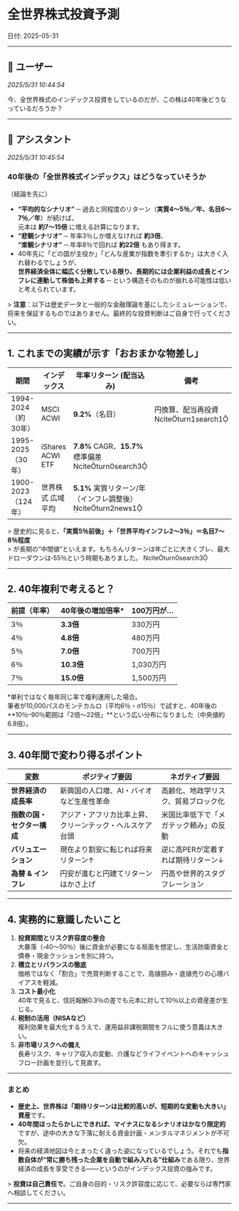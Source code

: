 # 全世界株式投資予測

日付: 2025-05-31

---

## 👤 ユーザー
*2025/5/31 10:44:54*

今、全世界株式のインデックス投資をしているのだが、この株は40年後どうなっているだろうか？

---

## 🤖 アシスタント
*2025/5/31 10:45:54*

### 40年後の「全世界株式インデックス」はどうなっていそうか  
（結論を先に）  
- **“平均的なシナリオ”** ─ 過去と同程度のリターン（**実質4～5％／年、名目6～7％／年**）が続けば、  
  元本は **約7～15倍** に増える計算になります。  
- **“悲観シナリオ”** ─ 年率3％しか増えなければ **約3倍**、  
  **“楽観シナリオ”** ─ 年率8％で回れば **約22倍** もあり得ます。  
- 40年先に「どの国が主役か」「どんな産業が指数を牽引するか」は大きく入れ替わるでしょうが、  
  **世界経済全体に幅広く分散している限り、長期的には企業利益の成長とインフレに連動して株価も上昇する** ─ という構造そのものが崩れる可能性は低いと考えられています。  

&gt; **注意**：以下は歴史データと一般的な金融理論を基にしたシミュレーションで、将来を保証するものではありません。最終的な投資判断はご自身で行ってください。  

---

## 1. これまでの実績が示す「おおまかな物差し」

| 期間 | インデックス | 年率リターン (配当込み) | 備考 |
|------|--------------|-------------------------|------|
| 1994-2024（約30年） | MSCI ACWI | **9.2%**（名目） | 円換算、配当再投資 citeturn1search1 |
| 1995-2025（30年） | iShares ACWI ETF | **7.8%** CAGR、**15.7%** 標準偏差 citeturn0search3 |
| 1900-2023（124年） | 世界株式 広域平均 | **5.1%** 実質リターン/年（インフレ調整後） citeturn2news1 |

&gt; 歴史的に見ると、**「実質5％前後」＋「世界平均インフレ2～3％」＝名目7～8％程度**  
&gt; が長期の“中間値”といえます。もちろんリターンは年ごとに大きくブレ、最大ドローダウンは‐55％という時期もありました。 citeturn0search3

---

## 2. 40年複利で考えると？

| 前提（年率） | 40年後の増加倍率* | 100万円が… |
|--------------|------------------|------------|
| 3％ | **3.3倍** | 330万円 |
| 4％ | **4.8倍** | 480万円 |
| 5％ | **7.0倍** | 700万円 |
| 6％ | **10.3倍**| 1,030万円 |
| 7％ | **15.0倍**| 1,500万円 |

*単利ではなく毎年同じ率で複利運用した場合。  
筆者が10,000パスのモンテカルロ（平均6％・σ15％）で試すと、40年後の**10％–90％範囲は「2倍～22倍」**という広い分布になりました（中央値約6.8倍）。  

---

## 3. 40年間で変わり得るポイント

| 変数 | ポジティブ要因 | ネガティブ要因 |
|------|----------------|----------------|
| **世界経済の成長率** | 新興国の人口増、AI・バイオなど生産性革命 | 高齢化、地政学リスク、貿易ブロック化 |
| **指数の国・セクター構成** | アジア・アフリカ比率上昇、クリーンテック・ヘルスケア台頭 | 米国比率低下で「メガテック頼み」の反動 |
| **バリュエーション** | 現在より割安に転じれば将来リターン↑ | 逆に高PERが定着すれば期待リターン↓ |
| **為替 & インフレ** | 円安が進むと円建てリターンはかさ上げ | 円高や世界的スタグフレーション |

---

## 4. 実務的に意識したいこと

1. **投資期間とリスク許容度の整合**  
   大暴落（‐40～50％）後に資金が必要になる局面を想定し、生活防衛資金と債券・現金クッションを別に持つ。  
2. **積立とリバランスの徹底**  
   価格ではなく「割合」で売買判断することで、高値掴み・底値売りの心理バイアスを軽減。  
3. **コスト最小化**  
   40年で見ると、信託報酬0.3％の差でも元本に対して10％以上の資産差が生じる。  
4. **税制の活用（NISAなど）**  
   複利効果を最大化するうえで、運用益非課税期間をフルに使う意義は大きい。  
5. **非市場リスクへの備え**  
   長寿リスク、キャリア収入の変動、介護などライフイベントへのキャッシュフロー計画を並行して見直す。  

---

### まとめ

- **歴史上、世界株は「期待リターンは比較的高いが、短期的な変動も大きい」資産**です。  
- **40年間ほったらかしにできれば、マイナスになるシナリオはかなり限定的**ですが、途中の大きな下落に耐える資金計画・メンタルマネジメントが不可欠。  
- 将来の経済地図は今とまったく違った姿になっているでしょう。それでも**指数自体が“常に勝ち残った企業を自動で組み入れる”仕組み**である限り、世界経済の成長を享受できる――というのがインデックス投資の強みです。  

&gt; **投資は自己責任で**。ご自身の目的・リスク許容度に応じて、必要ならば専門家へ相談してください。

---
